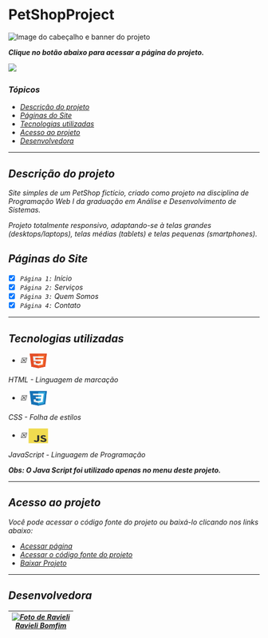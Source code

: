 # PetShopProject

![Image do cabeçalho e banner do projeto](https://github.com/user-attachments/assets/440adeed-73a4-4db2-be70-e28039a87484) 

<b><i>Clique no botão abaixo para acessar a página do projeto.<i/></b>

<a href="https://ravybomfim.github.io/MundoPet/" target="_blank"> 
   <img src="https://github.com/user-attachments/assets/e43021f2-e999-401b-b627-5d324fd2203e">
<a/>

 ### Tópicos

* [Descrição do projeto](#descrição-do-projeto) 
* [Páginas do Site](#paginas)
* [Tecnologias utilizadas](#tecnologias-utilizadas)
* [Acesso ao projeto](#acesso-ao-projeto)
* [Desenvolvedora](#desenvolvedora)

<hr>


<h2 id="descrição-do-projeto">Descrição do projeto</h2>

Site simples de um PetShop fictício, criado como projeto na disciplina de Programação Web I da graduação em Análise e Desenvolvimento de Sistemas.

Projeto totalmente responsivo, adaptando-se à telas grandes (desktops/laptops), telas médias (tablets) e telas pequenas (smartphones).


<h2 id="paginas">Páginas do Site</h2>

- [x] `Página 1:` Início
- [x] `Página 2:` Serviços
- [x] `Página 3:` Quem Somos
- [x] `Página 4:` Contato

<hr>


<h2 id="tecnologias-utilizadas">Tecnologias utilizadas</h2> 

- [x] <img align="center" alt="HTML" height="30" width="40" src="https://raw.githubusercontent.com/devicons/devicon/master/icons/html5/html5-original.svg">
HTML - Linguagem de marcação

- [x] <img align="center" alt="CSS" height="30" width="40" src="https://raw.githubusercontent.com/devicons/devicon/master/icons/css3/css3-original.svg">
CSS - Folha de estilos

- [x] <img align="center" alt="JavaScript" height="30" width="40" src="https://raw.githubusercontent.com/devicons/devicon/master/icons/javascript/javascript-original.svg"> 
JavaScript - Linguagem de Programação

<b><i>Obs: O Java Script foi utilizado apenas no menu deste projeto.<i></b>

<hr>


<h2 id="acesso-ao-projeto">Acesso ao projeto</h2>

<p>Você pode acessar o código fonte do projeto ou baixá-lo clicando nos links abaixo:<a/> <br>

- <a href="https://ravybomfim.github.io/PetShopProject/">Acessar página<a/> <br>
- <a href="https://github.com/RavyBomfim/PetShopProject">Acessar o código fonte do projeto<a/> <br>
- <a href="https://github.com/RavyBomfim/PetShopProject/archive/refs/heads/main.zip">Baixar Projeto<a/>


<hr>

<h2 id="desenvolvedora">Desenvolvedora</h2>

| <a href="https://github.com/RavyBomfim"> <img alt="Foto de Ravieli" src="https://github.com/user-attachments/assets/6af616cd-dd7b-4a27-b5d3-a8f251b37ade" width=110> <br> Ravieli Bomfim <a/> |
--- |

